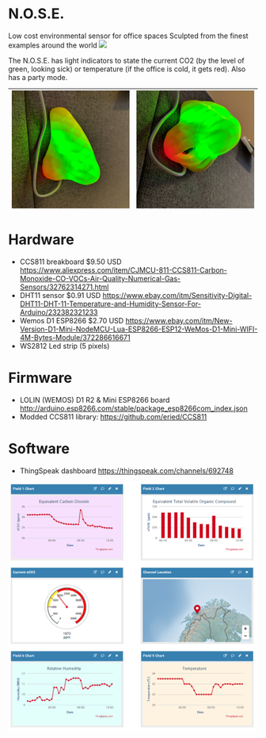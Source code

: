 # N.O.S.E.
Low cost environmental sensor for office spaces
Sculpted from the finest examples around the world
![](https://media.giphy.com/media/47ycClOoBn6siep6GK/giphy.gif)

The N.O.S.E. has light indicators to state the current CO2 (by the level of green, looking sick) or temperature (if the office is cold, it gets red). Also has a party mode.

|![](design/img/02.jpg)|![](design/img/01.jpg)|
|---|---|


# Hardware
* CCS811 breakboard $9.50 USD https://www.aliexpress.com/item/CJMCU-811-CCS811-Carbon-Monoxide-CO-VOCs-Air-Quality-Numerical-Gas-Sensors/32762314271.html
* DHT11 sensor $0.91 USD https://www.ebay.com/itm/Sensitivity-Digital-DHT11-DHT-11-Temperature-and-Humidity-Sensor-For-Arduino/232382321233
* Wemos D1 ESP8266 $2.70 USD https://www.ebay.com/itm/New-Version-D1-Mini-NodeMCU-Lua-ESP8266-ESP12-WeMos-D1-Mini-WIFI-4M-Bytes-Module/372286616671
* WS2812 Led strip (5 pixels)

# Firmware
* LOLIN (WEMOS) D1 R2 & Mini ESP8266 board http://arduino.esp8266.com/stable/package_esp8266com_index.json
* Modded CCS811 library: https://github.com/eried/CCS811

# Software 
* ThingSpeak dashboard https://thingspeak.com/channels/692748

![](dashboard.PNG)
